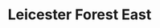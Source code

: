 ---
title: Leicester Forest East
url: /leicester-forest-east/
latitude: 52.625
longitude: -1.216
---
